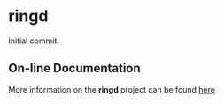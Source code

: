 # ringd

Initial commit.
## On-line Documentation

More information on the **ringd** project can be found
[here](https://jddixon.github.io/ringd)
